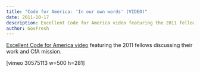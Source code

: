 ```yaml
---
title: "Code for America: 'In our own words' (VIDEO)"
date: 2011-10-17
description: Excellent Code for America video featuring the 2011 fellows discussing their work and CfA mission.
author: GovFresh
---
```


<a href="http://codeforamerica.org/2011/10/14/year-1-in-our-own-words/">Excellent Code for America video</a> featuring the 2011 fellows discussing their work and CfA mission.

[vimeo 30575113 w=500 h=281]

